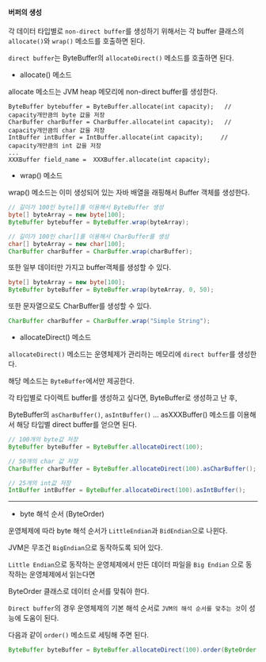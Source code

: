 #### 버퍼의 생성

각 데이터 타입별로 `non-direct buffer`를 생성하기 위해서는 각 buffer 클래스의 `allocate()`와 `wrap()` 메소드를 호출하면 된다.

`direct buffer`는 ByteBuffer의 `allocateDirect()` 메소드를 호출하면 된다.

- allocate() 메소드

allocate 메소드는 JVM heap 메모리에 non-direct buffer를 생성한다.

```
ByteBuffer bytebuffer = ByteBuffer.allocate(int capacity);   // capacity개만큼의 byte 값을 저장
CharBuffer charBuffer = CharBuffer.allocate(int capacity);   // capacity개만큼의 char 값을 저장
IntBuffer intBuffer = IntBuffer.allocate(int capacity);     // capacity개만큼의 int 값을 저장
...
XXXBuffer field_name =  XXXBuffer.allocate(int capacity);
```

- wrap() 메소드

wrap() 메소드는 이미 생성되어 있는 자바 배열을 래핑해서 Buffer 객체를 생성한다.

```java
// 길이가 100인 byte[]를 이용해서 ByteBuffer 생성
byte[] byteArray = new byte[100];
ByteBuffer bytebuffer = ByteBuffer.wrap(byteArray);

// 길이가 100인 char[]를 이용해서 CharBuffer를 생성
char[] byteArray = new char[100];
CharBuffer charBuffer = CharBuffer.wrap(charBuffer);
```

또한 일부 데이터만 가지고 buffer객체를 생성할 수 있다.

```java
byte[] byteArray = new byte[100];
ByteBuffer byteBuffer = ByteBuffer.wrap(byteArray, 0, 50);
```

또한 문자열으로도 CharBuffer를 생성할 수 있다.

```java
CharBuffer charBuffer = CharBuffer.wrap("Simple String");
```

- allocateDirect() 메소드

`allocateDirect()` 메소드는 운영체제가 관리하는 메모리에 `direct buffer`를 생성한다.

해당 메소드는 `ByteBuffer`에서만 제공한다.

각 타입별로 다이렉트 buffer를 생성하고 싶다면, ByteBuffer로 생성하고 난 후,

ByteBuffer의 `asCharBuffer()`, `asIntBuffer()` ... asXXXBuffer() 메소드를 이용해서 해당 타입별 direct buffer를 얻으면 된다.

```java
// 100개의 byte값 저장
ByteBuffer byteBuffer = ByteBuffer.allocateDirect(100);

// 50개의 char 값 저장
CharBuffer charBuffer = ByteBuffer.allocateDirect(100).asCharBuffer();

// 25개의 int값 저장
IntBuffer intBuffer = ByteBuffer.allocateDirect(100).asIntBuffer();
```

---

- byte 해석 순서 (ByteOrder)

운영체제에 따라 byte 해석 순서가 `LittleEndian`과 `BidEndian`으로 나윈다.

JVM은 무조건 `BigEndian`으로 동작하도록 되어 있다.

`Little Endian`으로 동작하는 운영체제에서 만든 데이터 파일을 `Big Endian` 으로 동작하는 운영체제에서 읽는다면

ByteOrder 클래스로 데이터 순서를 맞춰야 한다.

`Direct buffer`의 경우 운영체제의 기본 해석 순서로 `JVM의 해석 순서를 맞추는 것`이 성능에 도움이 된다.

다음과 같이 `order()` 메소드로 세팅해 주면 된다.

```java
ByteBuffer byteBuffer = ByteBuffer.allocateDirect(100).order(ByteOrder.nativeOrder());
```